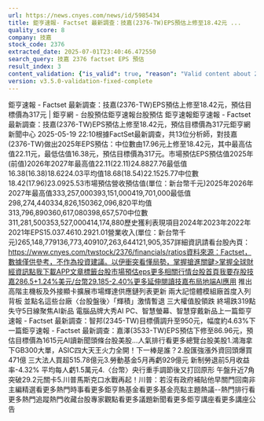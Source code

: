 ```yaml
---
url: https://news.cnyes.com/news/id/5985434
title: 鉅亨速報- Factset 最新調查：技嘉(2376-TW)EPS預估上修至18.42元 ...
quality_score: 8
company: 技嘉
stock_code: 2376
extracted_date: 2025-07-01T23:40:46.472550
search_query: 技嘉 2376 factset EPS 預估
result_index: 3
content_validation: {"is_valid": true, "reason": "Valid content about 2376"}
version: v3.5.0-validation-fixed-complete
---
```


鉅亨速報 - Factset 最新調查：技嘉(2376-TW)EPS預估上修至18.42元，預估目標價為317元 | 鉅亨網 - 台股預估‌‌鉅亨速報台股預估 鉅亨速報鉅亨速報 - Factset 最新調查：技嘉(2376-TW)EPS預估上修至18.42元，預估目標價為317元鉅亨網新聞中心 2025-05-19 22:10‌根據FactSet最新調查，共13位分析師，對技嘉(2376-TW)做出2025年EPS預估：中位數由17.96元上修至18.42元，其中最高估值22.11元，最低估值16.38元，預估目標價為317元。市場預估EPS預估值2025年(前值)2026年2027年最高值22.11(22.11)24.8827.76最低值16.38(16.38)18.6224.03平均值18.68(18.54)22.1525.77中位數18.42(17.96)23.0925.53市場預估營收‌預估值(單位：新台幣千元)2025年2026年2027年最高值333,257,000393,151,000419,701,000最低值298,274,440334,826,150362,096,820平均值313,796,890360,617,080398,657,570中位數311,281,500353,527,000414,174,880歷史獲利表現項目2024年2023年2022年2021年EPS15.037.4610.2921.01營業收入(單位：新台幣千元)265,148,779136,773,409107,263,644121,905,357詳細資訊請看台股內頁：https://www.cnyes.com/twstock/2376/financials/ratios資料來源：Factset，數據僅供參考，不作為投資建議。以伊衝突看懂局勢，掌握搶進關鍵>掌握全球財經資訊點我下載APP文章標籤台股市場預估eps更多相關行情台股首頁我要存股技嘉286.5+1.24%美元/台幣29.185-2.40%更多延伸閱讀技嘉布局地端AI應用 推出高階主機板及外接顯卡擴展市場輝達供應鏈列表更新 兩大記憶體模組廠首度入列背板 並點名這些台廠〈台股盤後〉「輝積」激情暫退 三大權值股領跌 終場跌319點失守5日線聚焦AI新品 電腦品牌大秀AI PC、智慧螢幕、智慧穿戴新品‌上一篇鉅亨速報 - Factset 最新調查：智邦(2345-TW)目標價調升至950元，幅度約4.63%下一篇鉅亨速報 - Factset 最新調查：嘉澤(3533-TW)EPS預估下修至86.96元，預估目標價為1615元‌‌AI讀新聞頭條台股美股...人氣排行看更多總覽台股美股1.鴻海拿下GB300大單，ASIC四大天王火力全開！下一棒是誰？2.股匯強漲外資回頭爆買471億 三大法人買超515.78億元3.勞動基金5月再虧929億元 新制勞退前5月收益率-4.32% 平均每人虧1.5萬元4.〈台幣〉央行重手調節後又打回原形 午盤升近7角突破29.2元關卡5.川普馬斯克口水戰再起！川普：若沒有政府補貼他早關門回南非‌主編精選看更多‌熱門時事看更多‌‌‌‌‌‌‌‌‌‌‌‌‌‌‌‌‌鉅亨熱基金看更多基金亮點主題熱議‌‌‌‌--‌‌‌‌熱門排行看更多熱門追蹤熱門收藏‌‌‌‌‌‌‌‌‌台股專家觀點看更多議題新聞看更多鉅亨講座看更多講座公告‌‌‌‌‌‌‌‌